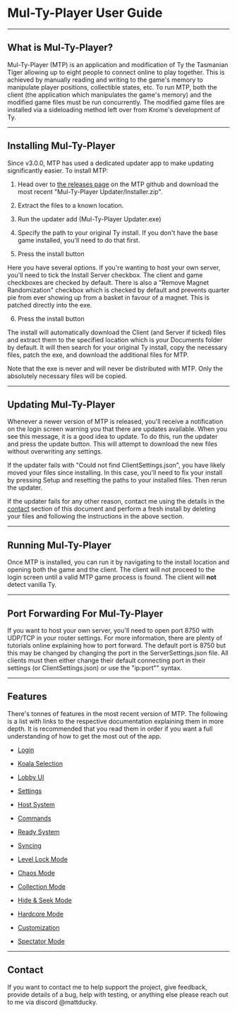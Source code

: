 # Mul-Ty-Player User Guide

---

## What is Mul-Ty-Player?

Mul-Ty-Player (MTP) is an application and modification of Ty the Tasmanian Tiger allowing up to eight people to connect online to play together. This is achieved by manually reading and writing to the game's memory to manipulate player positions, collectible states, etc. To run MTP, both the client (the application which manipulates the game's memory) and the modified game files must be run concurrently. The modified game files are installed via a sideloading method left over from Krome's development of Ty. 

---

## Installing Mul-Ty-Player

Since v3.0.0, MTP has used a dedicated updater app to make updating significantly easier. To install MTP:

1. Head over to [the releases page](https://github.com/xMcacutt/Mul-Ty-Player/releases) on the MTP github and download the most recent "Mul-Ty-Player Updater/Installer.zip".

2. Extract the files to a known location.

3. Run the updater add (Mul-Ty-Player Updater.exe)

4. Specify the path to your original Ty install. If you don't have the base game installed, you'll need to do that first.

5. Press the install button

Here you have several options. If you're wanting to host your own server, you'll need to tick the Install Server checkbox. The client and game checkboxes are checked by default. There is also a "Remove Magnet Randomization" checkbox which is checked by default and prevents quarter pie from ever showing up from a basket in favour of a magnet. This is patched directly into the exe.

6. Press the install button

The install will automatically download the Client (and Server if ticked) files and extract them to the specified location which is your Documents folder by default. It will then search for your original Ty install, copy the necessary files, patch the exe, and download the additional files for MTP.

Note that the exe is never and will never be distributed with MTP. Only the absolutely necessary files will be copied.

---

## Updating Mul-Ty-Player

Whenever a newer version of MTP is released, you'll receive a notification on the login screen warning you that there are updates available. When you see this message, it is a good idea to update. To do this, run the updater and press the update button. This will attempt to download the new files without overwriting any settings.

If the updater fails with "Could not find ClientSettings.json", you have likely moved your files since installing. In this case, you'll need to fix your install by pressing Setup and resetting the paths to your installed files. Then rerun the updater.

If the updater fails for any other reason, contact me using the details in the [contact](#contact) section of this document and perform a fresh install by deleting your files and following the instructions in the above section.

---

## Running Mul-Ty-Player

Once MTP is installed, you can run it by navigating to the install location and opening both the game and the client. The client will not proceed to the login screen until a valid MTP game process is found. The client will ****not**** detect vanilla Ty.

---

## Port Forwarding For Mul-Ty-Player

If you want to host your own server, you'll need to open port 8750 with UDP/TCP in your router settings. For more information, there are plenty of tutorials online explaining how to port forward. The default port is 8750 but this may be changed by changing the port in the ServerSettings.json file. All clients must then either change their default connecting port in their settings (or ClientSettings.json) or use the "ip:port"" syntax. 

---

## Features

There's tonnes of features in the most recent version of MTP. The following is a list with links to the respective documentation explaining them in more depth. It is recommended that you read them in order if you want a full understanding of how to get the most out of the app.

- [Login](./Login.md)

- [Koala Selection](./KoalaSelect.md)

- [Lobby UI](./LobbyUI.md)

- [Settings](./Settings.md)

- [Host System](./Host.md)

- [Commands](./Commands/Commands.md)

- [Ready System](./Ready.md)

- [Syncing](./Syncing/Syncing.md)

- [Level Lock Mode](./LevelLock.md)

- [Chaos Mode](./ChaosMode.md)

- [Collection Mode](./CollectionMode.md)

- [Hide & Seek Mode](./HideSeek.md)

- [Hardcore Mode](./HardcoreMode.md)

- [Customization](./Customization.md)

- [Spectator Mode](Spectator.md)

---

## Contact

If you want to contact me to help support the project, give feedback, provide details of a bug, help with testing, or anything else please reach out to me via discord @mattducky.

